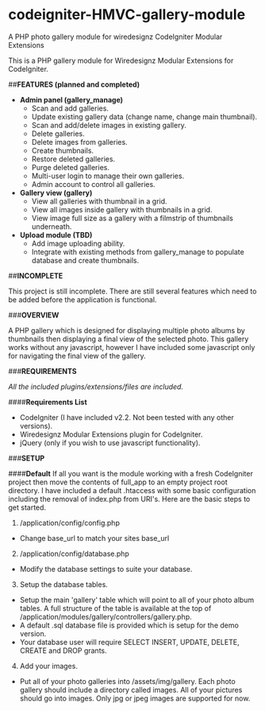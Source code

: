 # codeigniter-HMVC-gallery-module
A PHP photo gallery module for wiredesignz CodeIgniter Modular Extensions


This is a PHP gallery module for Wiredesignz Modular Extensions for CodeIgniter.

##**FEATURES (planned and completed)**

- **Admin panel (gallery_manage)**
  * Scan and add galleries.
  * Update existing gallery data (change name, change main thumbnail).
  * Scan and add/delete images in existing gallery.
  * Delete galleries.
  * Delete images from galleries.
  * Create thumbnails.
  * Restore deleted galleries.
  * Purge deleted galleries.
  * Multi-user login to manage their own galleries.
  * Admin account to control all galleries.
- **Gallery view (gallery)**
  * View all galleries with thumbnail in a grid.
  * View all images inside gallery with thumbnails in a grid.
  * View image full size as a gallery with a filmstrip of thumbnails underneath.
- **Upload module (TBD)**
  * Add image uploading ability.
  * Integrate with existing methods from gallery_manage to populate database and create thumbnails.

##**INCOMPLETE**

This project is still incomplete. There are still several features which need to be added before the application is functional.


###**OVERVIEW**

A PHP gallery which is designed for displaying multiple photo albums by thumbnails then displaying a final view of the selected photo. This gallery works without any javascript, however I have included some javascript only for navigating the final view of the gallery.

###**REQUIREMENTS**

*All the included plugins/extensions/files are included.*

####**Requirements List**
* CodeIgniter (I have included v2.2. Not been tested with any other versions).
* Wiredesignz Modular Extensions plugin for CodeIgniter.
* jQuery (only if you wish to use javascript functionality).

###**SETUP**

####**Default**
If all you want is the module working with a fresh CodeIgniter project then move the contents of full_app to an empty project root directory. I have included a default .htaccess with some basic configuration including the removal of index.php from URI's.
Here are the basic steps to get started.

1. /application/config/config.php
  * Change base_url to match your sites base_url

2. /application/config/database.php
  * Modify the database settings to suite your database.

3. Setup the database tables.
  * Setup the main 'gallery' table which will point to all of your photo album tables. A full structure of the table is available at the top of /application/modules/gallery/controllers/gallery.php.
  * A default .sql database file is provided which is setup for the demo version.
  * Your database user will require SELECT INSERT, UPDATE, DELETE, CREATE and DROP grants.

4. Add your images.
  * Put all of your photo galleries into /assets/img/gallery. Each photo gallery should include a directory called images. All of your pictures should go into images. Only jpg or jpeg images are supported for now.
